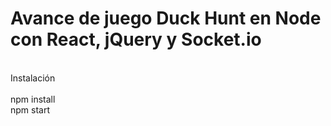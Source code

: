 <h1>Avance de juego Duck Hunt en Node con React, jQuery y Socket.io</h1>
<br>Instalación
<br><br> npm install
<br> npm start
